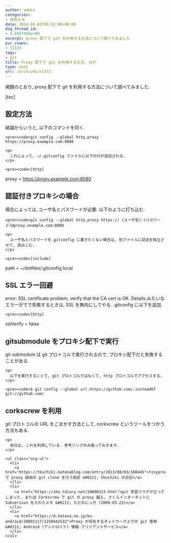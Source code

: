 ```yaml
---
author: admin
categories:
- 技術メモ
date: 2014-04-05T06:02:00+00:00
dsq_thread_id:
- 3.6957455e+09
excerpt: proxy 配下で git を利用する方法について調べてみました
pvc_views:
- 11133
tags:
- git
title: Proxy 配下で git を利用する方法, ほか
type: post
url: /archives/=2372
---
```


掲題のとおり, proxy 配下で git を利用する方法について調べてみました. 

[toc] 

<div id="outline-container-unnumbered-1" class="outline-2">
  <h2 id="unnumbered-1">
    設定方法
  </h2>
  
  <div class="outline-text-2" id="text-unnumbered-1">
    <p>
      結論からいうと, 以下のコマンドを叩く.
    </p>
    
    <pre><code>git config --global http.proxy https://proxy.example.com:8080
</code></pre>
    
    <p>
      これによって, ~/.gitconfig ファイルに以下の行が追加される.
    </p>
    
    <pre><code>[http]
proxy = https://proxy.example.com:8080
</code></pre>
  </div>
</div>

<div id="outline-container-unnumbered-2" class="outline-2">
  <h2 id="unnumbered-2">
    認証付きプロキシの場合
  </h2>
  
  <div class="outline-text-2" id="text-unnumbered-2">
    <p>
      場合によっては, ユーザ名とパスワードが必要. 以下のように打ち込む.
    </p>
    
    <pre><code>git config --global http.proxy https:// (ユーザ名):(パスワード)@proxy.example.com:8080
</code></pre>
    
    <p>
      ユーザ名とパスワードを.gitconfig に書きたくない場合は, 別ファイルに記述を独立させて, 読みこむ.
    </p>
    
    <pre><code>[include]
path = ~/dotfiles/.gitconfig.local
</code></pre>
  </div>
</div>

<div id="outline-container-unnumbered-3" class="outline-2">
  <h2 id="unnumbered-3">
    SSL エラー回避
  </h2>
  
  <div class="outline-text-2" id="text-unnumbered-3">
    <p>
      error: SSL certificate problem, verify that the CA cert is OK. Details:みたいなエラーがでで失敗するときは, SSL を無向にしてやる. .gitconfig に以下を追加.
    </p>
    
    <pre><code>[http]
sslVerify = false
</code></pre>
  </div>
</div>

<div id="outline-container-unnumbered-4" class="outline-2">
  <h2 id="unnumbered-4">
    gitsubmodule をプロキシ配下で実行
  </h2>
  
  <div class="outline-text-2" id="text-unnumbered-4">
    <p>
      git submodule は git プロトコルで実行されるので, プロキシ配下だと失敗することがある.
    </p>
    
    <p>
      以下を実行することで, git プロトコルではなくて, http プロトコルでアクセスする.
    </p>
    
    <pre><code>$ git config --global url.https://github.com/.insteadOf git://github.com/
</code></pre>
  </div>
</div>

<div id="outline-container-unnumbered-5" class="outline-2">
  <h2 id="unnumbered-5">
    corkscrew を利用
  </h2>
  
  <div class="outline-text-2" id="text-unnumbered-5">
    <p>
      git プロトコルの URL をごまかす方法として, corkscrew というツールをつかう方法もある.
    </p>
    
    <p>
      自分は, これを利用している. 参考リンクのみ張っておきます.
    </p>
    
    <ul class="org-ul">
      <li>
        <a href="https://tkuchiki.hatenablog.com/entry/2013/08/03/160445">tinyproxy で proxy 経由の git clone を行う設定 &#8211; tkuchiki の日記</a>
      </li>
      <li>
        <a href="https://sho.tdiary.net/20090323.html">git 学習フラグが立ってしまった. または Corkscrew で git の proxy 越え, さくらインターネットに Subversion を入れたメモ &#8211; ただのにっき (2009-03-23)</a>
      </li>
      <li>
        <a href="https://d.hatena.ne.jp/bs-android/20091117/1258442532">Proxy が存在するネットワーク上での git 使用 &#8211; Android (アンドロイド) 情報-ブリリアントサービス</a>
      </li>
    </ul>
  </div>
</div>
